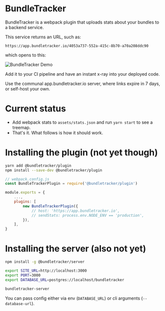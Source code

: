 # BundleTracker

BundleTracker is a webpack plugin that uploads stats about your bundles to a backend service.

This service returns an URL, such as:

```
https://app.bundletracker.io/4053a737-552a-415c-8b70-a70a208ddc90
```

which opens to this:

![BundleTracker Demo](https://bundletracker.io/files/demo.gif)

Add it to your CI pipeline and have an instant x-ray into your deployed code.

Use the communal app.bundletracker.io server, where links expire in 7 days, or self-host your own.

# Current status

- Add webpack stats to `assets/stats.json` and run `yarn start` to see a treemap.
- That's it. What follows is how it should work.


# Installing the plugin (not yet though)

```sh
yarn add @bundletracker/plugin
npm install --save-dev @bundletracker/plugin
```

```js
// webpack.config.js
const BundleTrackerPlugin = require('@bundletracker/plugin')

module.exports = {
    ...,
    plugins: [
        new BundleTrackerPlugin({
            // host: 'https://app.bundletracker.io',
            // sendStats: process.env.NODE_ENV == 'production',
        }),
    ],
}
```

# Installing the server (also not yet)

```sh
npm install -g @bundletracker/server

export SITE_URL=http://localhost:3000
export PORT=3000
export DATABASE_URL=postgres://localhost/bundletracker

bundletracker-server
```

You can pass config either via env (`DATABASE_URL`) or cli arguments (`--database-url`).
